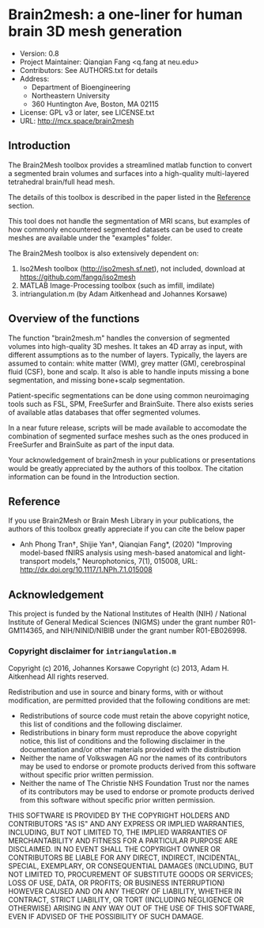 # Brain2mesh: a one-liner for human brain 3D mesh generation

* Version: 0.8
* Project Maintainer: Qianqian Fang <q.fang at neu.edu>
* Contributors: See AUTHORS.txt for details
* Address:
  * Department of Bioengineering
  * Northeastern University
  * 360 Huntington Ave, Boston, MA 02115
* License: GPL v3 or later, see LICENSE.txt
* URL: http://mcx.space/brain2mesh

## Introduction 

The Brain2Mesh toolbox provides a streamlined matlab function to convert a segmented brain 
volumes and surfaces into a high-quality multi-layered tetrahedral brain/full head mesh. 

The details of this toolbox is described in the paper listed in the [Reference](#reference) section.

This tool does not handle the segmentation of MRI scans, but examples of how commonly 
encountered segmented datasets can be used to create meshes are available under the "examples" folder.

The Brain2Mesh toolbox is also extensively dependent on:
1. Iso2Mesh toolbox (http://iso2mesh.sf.net), not included, download at https://github.com/fangq/iso2mesh
2. MATLAB Image-Processing toolbox (such as imfill, imdilate)
3. intriangulation.m (by Adam Aitkenhead and Johannes Korsawe)

## Overview of the functions

The function "brain2mesh.m" handles the conversion of segmented volumes into high-quality 3D meshes. 
It takes an 4D array as input, with different assumptions as to the number of layers. Typically, the layers
are assumed to contain: white matter (WM), grey matter (GM), cerebrospinal fluid (CSF), bone and scalp.
It also is able to handle inputs missing a bone segmentation, and missing bone+scalp segmentation. 

Patient-specific segmentations can be done using common neuroimaging tools such as FSL, SPM, 
FreeSurfer and BrainSuite. There also exists series of available atlas databases that offer segmented volumes.

In a near future release, scripts will be made available to accomodate the combination of segmented surface meshes
such as the ones produced in FreeSurfer and BrainSuite as part of the input data.

Your acknowledgement of brain2mesh in your publications or presentations 
would be greatly appreciated by the authors of this toolbox. The citation 
information can be found in the Introduction section.

## Reference 

If you use Brain2Mesh or Brain Mesh Library in your publications, the authors of this toolbox 
greatly appreciate if you can cite the below paper

* Anh Phong Tran†, Shijie Yan†, Qianqian Fang*, (2020) "Improving model-based fNIRS analysis using mesh-based anatomical and light-transport models," Neurophotonics, 7(1), 015008, URL: http://dx.doi.org/10.1117/1.NPh.7.1.015008

## Acknowledgement 

This project is funded by the National Institutes of Health (NIH) / National Institute of General 
Medical Sciences (NIGMS) under the grant number R01-GM114365, and NIH/NINID/NIBIB under the grant
number R01-EB026998.

###  Copyright disclaimer for `intriangulation.m`

Copyright (c) 2016, Johannes Korsawe
Copyright (c) 2013, Adam H. Aitkenhead
All rights reserved.

Redistribution and use in source and binary forms, with or without
modification, are permitted provided that the following conditions are met:

* Redistributions of source code must retain the above copyright notice, this
  list of conditions and the following disclaimer.
* Redistributions in binary form must reproduce the above copyright notice,
  this list of conditions and the following disclaimer in the documentation
  and/or other materials provided with the distribution
* Neither the name of Volkswagen AG nor the names of its
  contributors may be used to endorse or promote products derived from this
  software without specific prior written permission.
* Neither the name of The Christie NHS Foundation Trust nor the names of its
  contributors may be used to endorse or promote products derived from this
  software without specific prior written permission.

THIS SOFTWARE IS PROVIDED BY THE COPYRIGHT HOLDERS AND CONTRIBUTORS "AS IS"
AND ANY EXPRESS OR IMPLIED WARRANTIES, INCLUDING, BUT NOT LIMITED TO, THE
IMPLIED WARRANTIES OF MERCHANTABILITY AND FITNESS FOR A PARTICULAR PURPOSE ARE
DISCLAIMED. IN NO EVENT SHALL THE COPYRIGHT OWNER OR CONTRIBUTORS BE LIABLE
FOR ANY DIRECT, INDIRECT, INCIDENTAL, SPECIAL, EXEMPLARY, OR CONSEQUENTIAL
DAMAGES (INCLUDING, BUT NOT LIMITED TO, PROCUREMENT OF SUBSTITUTE GOODS OR
SERVICES; LOSS OF USE, DATA, OR PROFITS; OR BUSINESS INTERRUPTION) HOWEVER
CAUSED AND ON ANY THEORY OF LIABILITY, WHETHER IN CONTRACT, STRICT LIABILITY,
OR TORT (INCLUDING NEGLIGENCE OR OTHERWISE) ARISING IN ANY WAY OUT OF THE USE
OF THIS SOFTWARE, EVEN IF ADVISED OF THE POSSIBILITY OF SUCH DAMAGE.
